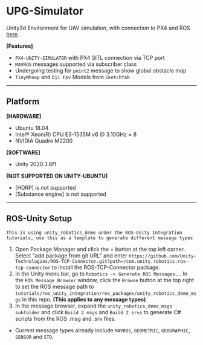 # UPG-Simulator
Unity3d Environment for UAV simulation, with connection to PX4 and ROS [here](https://github.com/Unity-Technologies/Unity-Robotics-Hub/blob/main/tutorials/ros_unity_integration/setup.md "Unity-Technologies").

**[Features]**
- `PX4-UNITY-SIMULATOR` with PX4 SITL connection via TCP port
- `MAVROS` messages supported via subscriber class
- Undergoing testing for `point2` message to show global obstacle map
- `TinyWhoop` and `Dji Fpv` Models from `Sketchfab`

---

## Platform
**[HARDWARE]**
- Ubuntu 18.04
- Intel® Xeon(R) CPU E3-1535M v6 @ 3.10GHz × 8 
- NVIDIA Quadro M2200

**[SOFTWARE]**
- Unity 2020.3.6f1

**[NOT SUPPORTED ON UNITY-UBUNTU]**
- [HDRP] is not supported
- [Substance engine] is not supported

---

## ROS-Unity Setup
```
This is using unity_robotics_demo under the ROS–Unity Integration tutorials, use this as a template to generate different message types
```
1. Open Package Manager and click the + button at the top left corner. Select "add package from git URL" and enter `https://github.com/Unity-Technologies/ROS-TCP-Connector.git?path=/com.unity.robotics.ros-tcp-connector` to install the ROS-TCP-Connector package.
2. In the Unity menu bar, go to `Robotics -> Generate ROS Messages`.... In the `ROS Message Browser` window, click the `Browse` button at the top right to set the ROS message path to `tutorials/ros_unity_integration/ros_packages/unity_robotics_demo_msgs` in this repo. **(This applies to any message types)**
3. In the message browser, expand the `unity_robotics_demo_msgs subfolder` and click `Build 2 msgs` and `Build 2 srvs` to generate C# scripts from the ROS .msg and .srv files.

- Current message types already include `MAVROS`, `GEOMETRIC`, `GEOGRAPHIC`, `SENSOR` and `STD`.

